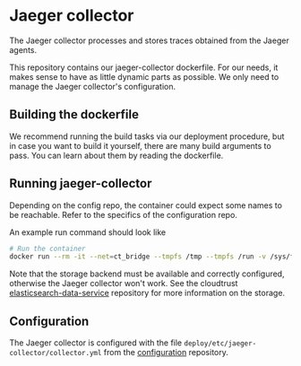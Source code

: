 # Jaeger collector

The Jaeger collector processes and stores traces obtained from the Jaeger agents.

This repository contains our jaeger-collector dockerfile. For our needs, it makes sense to have as little dynamic parts as possible. We only need to manage the Jaeger collector's configuration.

## Building the dockerfile

We recommend running the build tasks via our deployment procedure, but in case you want to build it yourself, there are many build arguments to pass. You can learn about them by reading the dockerfile.

## Running jaeger-collector

Depending on the config repo, the container could expect some names to be reachable. Refer to the specifics of the configuration repo.

An example run command should look like

```Bash
# Run the container
docker run --rm -it --net=ct_bridge --tmpfs /tmp --tmpfs /run -v /sys/fs/cgroup:/sys/fs/cgroup:ro --name jaeger-collector cloudtrust-jaeger-collector
```

Note that the storage backend must be available and correctly configured, otherwise the Jaeger collector won't work. See the cloudtrust [elasticsearch-data-service](https://github.com/cloudtrust/elasticsearch-data-service) repository for more information on the storage.

## Configuration
The Jaeger collector is configured with the file `deploy/etc/jaeger-collector/collector.yml` from the [configuration](https://github.com/cloudtrust/dev-config) repository.
